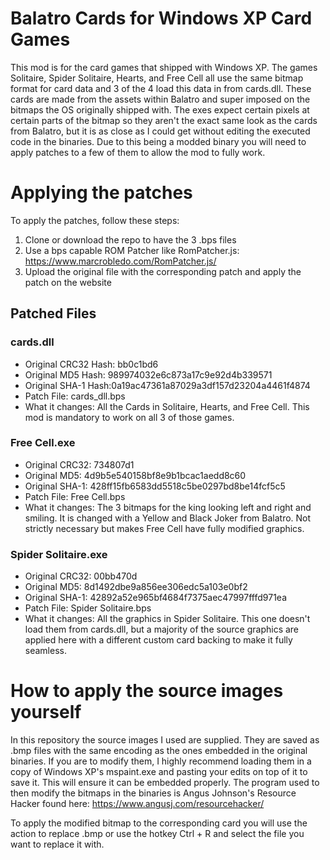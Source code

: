 # Balatro Cards for Windows XP Card Games
This mod is for the card games that shipped with Windows XP. The games Solitaire, Spider Solitaire, Hearts, and Free Cell all use the same bitmap format for card data and 3 of the 4 load this data in from cards.dll. These cards are made from the assets within Balatro and super imposed on the bitmaps the OS originally shipped with. The exes expect certain pixels at certain parts of the bitmap so they aren't the exact same look as the cards from Balatro, but it is as close as I could get without editing the executed code in the binaries. Due to this being a modded binary you will need to apply patches to a few of them to allow the mod to fully work.

# Applying the patches
To apply the patches, follow these steps:
1. Clone or download the repo to have the 3 .bps files
2. Use a bps capable ROM Patcher like RomPatcher.js: https://www.marcrobledo.com/RomPatcher.js/
3. Upload the original file with the corresponding patch and apply the patch on the website

## Patched Files

### cards.dll
- Original CRC32 Hash: bb0c1bd6
- Original MD5 Hash: 989974032e6c873a17c9e92d4b339571
- Original SHA-1 Hash:0a19ac47361a87029a3df157d23204a4461f4874
- Patch File: cards_dll.bps
- What it changes: All the Cards in Solitaire, Hearts, and Free Cell. This mod is mandatory to work on all 3 of those games.

### Free Cell.exe
- Original CRC32: 734807d1
- Original MD5: 4d9b5e540158bf8e9b1bcac1aedd8c60
- Original SHA-1: 428ff15fb6583dd5518c5be0297bd8be14fcf5c5
- Patch File: Free Cell.bps
- What it changes: The 3 bitmaps for the king looking left and right and smiling. It is changed with a Yellow and Black Joker from Balatro. Not strictly necessary but makes Free Cell have fully modified graphics.

### Spider Solitaire.exe
- Original CRC32: 00bb470d
- Original MD5: 8d1492dbe9a856ee306edc5a103e0bf2
- Original SHA-1: 42892a52e965bf4684f7375aec47997fffd971ea
- Patch File: Spider Solitaire.bps
- What it changes: All the graphics in Spider Solitaire. This one doesn't load them from cards.dll, but a majority of the source graphics are applied here with a different custom card backing to make it fully seamless.

# How to apply the source images yourself
In this repository the source images I used are supplied. They are saved as .bmp files with the same encoding as the ones embedded in the original binaries. If you are to modify them, I highly recommend loading them in a copy of Windows XP's mspaint.exe and pasting your edits on top of it to save it. This will ensure it can be embedded properly. The program used to then modify the bitmaps in the binaries is Angus Johnson's Resource Hacker found here: https://www.angusj.com/resourcehacker/

To apply the modified bitmap to the corresponding card you will use the action to replace .bmp or use the hotkey Ctrl + R and select the file you want to replace it with.

